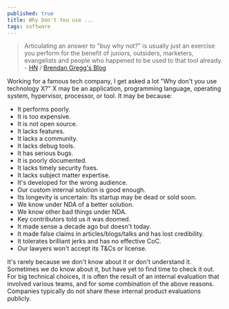 ```yaml
---
published: true
title: Why Don't You use ...
tags: software
---
```

> Articulating an answer to "buy why not?" is usually just an exercise you perform for the benefit of juniors, outsiders, marketers, evangelists and people who happened to be used to that tool already.  - [HN](https://news.ycombinator.com/item?id=30755861) / [Brendan Gregg's Blog](https://www.brendangregg.com/blog/2022-03-19/why-dont-you-use.html)

Working for a famous tech company, I get asked a lot "Why don't you use technology X?" X may be an application, programming language, operating system, hypervisor, processor, or tool. It may be because:

- It performs poorly.
- It is too expensive.
- It is not open source.
- It lacks features.
- It lacks a community.
- It lacks debug tools.
- It has serious bugs.
- It is poorly documented.
- It lacks timely security fixes.
- It lacks subject matter expertise.
- It's developed for the wrong audience.
- Our custom internal solution is good enough.
- Its longevity is uncertain: Its startup may be dead or sold soon.
- We know under NDA of a better solution.
- We know other bad things under NDA.
- Key contributors told us it was doomed.
- It made sense a decade ago but doesn't today.
- It made false claims in articles/blogs/talks and has lost credibility.
- It tolerates brilliant jerks and has no effective CoC.
- Our lawyers won't accept its T&Cs or license.

It's rarely because we don't know about it or don't understand it. Sometimes we do know about it, but have yet to find time to check it out. For big technical choices, it is often the result of an internal evaluation that involved various teams, and for some combination of the above reasons. Companies typically do not share these internal product evaluations publicly.
